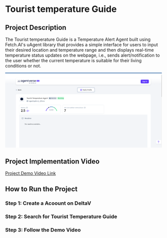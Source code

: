 # Tourist temperature Guide

## Project Description

The Tourist temperature Guide is a Temperature Alert Agent built using Fetch.AI's uAgent library that provides a simple interface for users to input their desired location and temperature range and then displays real-time temperature status updates on the webpage, i.e., sends alert/notification to the user whether the current temperature is suitable for their living conditions or not.

![Tourist temperature Guide](SS.png)

## Project Implementation Video
[Project Demo Video Link](https://drive.google.com/file/d/16jPVtiC1g7pR4EWLmScDK6jADfvThQMj/view?usp=sharing)

## How to Run the Project

### Step 1: Create a Acoount on DeltaV

### Step 2: Search for Tourist Temperature Guide

### Step 3: Follow the Demo Video 